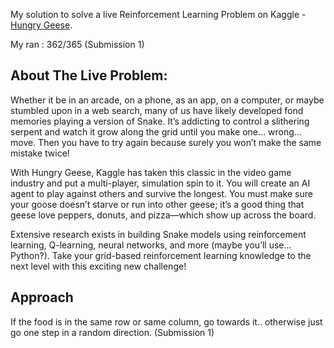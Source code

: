 My solution to solve a live Reinforcement Learning Problem on Kaggle - [Hungry Geese](https://www.kaggle.com/c/hungry-geese).

My ran : 362/365 (Submission 1)

## About The Live Problem: 
Whether it be in an arcade, on a phone, as an app, on a computer, or maybe stumbled upon in a web search, many of us have likely developed fond memories playing a version of Snake. It’s addicting to control a slithering serpent and watch it grow along the grid until you make one… wrong… move. Then you have to try again because surely you won’t make the same mistake twice!

With Hungry Geese, Kaggle has taken this classic in the video game industry and put a multi-player, simulation spin to it. You will create an AI agent to play against others and survive the longest. You must make sure your goose doesn’t starve or run into other geese; it’s a good thing that geese love peppers, donuts, and pizza—which show up across the board.

Extensive research exists in building Snake models using reinforcement learning, Q-learning, neural networks, and more (maybe you’ll use… Python?). Take your grid-based reinforcement learning knowledge to the next level with this exciting new challenge!

## Approach
If the food is in the same row or same column, go towards it.. otherwise just go one step in a random direction. (Submission 1)
